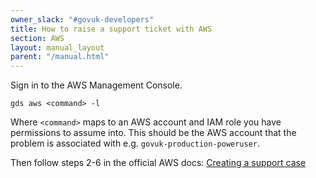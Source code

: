```yaml
---
owner_slack: "#govuk-developers"
title: How to raise a support ticket with AWS
section: AWS
layout: manual_layout
parent: "/manual.html"
---
```


Sign in to the AWS Management Console.

`gds aws <command> -l`

Where `<command>` maps to an AWS account and IAM role you have permissions to assume into. This should be the AWS account that the problem is associated with e.g. `govuk-production-poweruser`.

Then follow steps 2-6 in the official AWS docs: [Creating a support case](https://docs.aws.amazon.com/awssupport/latest/user/case-management.html#creating-a-support-case)
